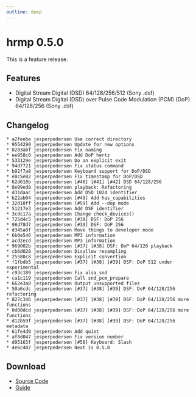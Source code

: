 ```yaml
---
outline: deep
---
```


# hrmp 0.5.0

This is a feature release.

## Features

* Digital Stream Digital (DSD) 64/128/256/512 (Sony .dsf)
* Digital Stream Digital (DSD) over Pulse Code Modulation (PCM) (DoP) 64/128/256 (Sony .dsf)

## Changelog

```
* a2feebe jesperpedersen Use correct directory
* 9554290 jesperpedersen Update for new options
* 8283abf jesperpedersen Fix naming
* ee958c0 jesperpedersen Add DoP hertz
* 533129e jesperpedersen Do an explicit exit
* 94d7721 jesperpedersen Fix status command
* b92f7a8 jesperpedersen Keyboard support for DoP/DSD
* e0c5e82 jesperpedersen Fix timestamp for DoP/DSD
* 62d610b jesperpedersen [#40] [#41] [#42] DSD 64/128/256
* 8e09ed8 jesperpedersen playback: Refactoring
* d31daac jesperpedersen Add DSD 1024 identifier
* b22ab04 jesperpedersen [#49] Add has_capabilities
* 32d18ff jesperpedersen [#59] Add --dop mode
* 51217e3 jesperpedersen Add DSF identifier
* 3cdc17a jesperpedersen Change check_devices()
* 725d4c5 jesperpedersen [#39] DSF: DoP 256
* 98d78d7 jesperpedersen [#39] DSF: DoP 256
* d345a8f jesperpedersen Move things to developer mode
* 6b0e546 jesperpedersen MP3 information
* acd2ecd jesperpedersen MP3 information
* 969002b jesperpedersen [#37] [#38] DSF: DoP 64/128 playback
* cb6d028 jesperpedersen Disallow resampling
* 25580c8 jesperpedersen Explicit convertion
* f1fbdb5 jesperpedersen [#37] [#38] [#39] DSF: DoP 512 under experimental
* c93c189 jesperpedersen Fix alsa_snd
* ca1c119 jesperpedersen Call snd_pcm_prepare
* 662e3a8 jesperpedersen Output unsupported files
* 50a6cdc jesperpedersen [#37] [#38] [#39] DSF: DoP 64/128/256 refactoring
* 827c346 jesperpedersen [#37] [#38] [#39] DSF: DoP 64/128/256 more functions
* 0d80dcd jesperpedersen [#37] [#38] [#39] DSF: DoP 64/128/256 more functions
* d12b59f jesperpedersen [#37] [#38] [#39] DSF: DoP 64/128/256 metadata
* 61fe4d0 jesperpedersen Add quiet
* af8d047 jesperpedersen Fix version number
* d95163f jesperpedersen [#58] Keyboard: Slash
* 4e6c407 jesperpedersen Next is 0.5.0
```

## Download

- [Source Code](https://github.com/HighResMusicPlayer/hrmp/releases/download/0.5.0/hrmp-0.5.0.tar.gz)
- [Guide](https://github.com/HighResMusicPlayer/hrmp/releases/download/0.5.0/hrmp-en.pdf)
